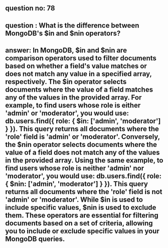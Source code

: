 
      
## question no: 78

## question : What is the difference between MongoDB's $in and $nin operators?

## answer: In MongoDB, $in and $nin are comparison operators used to filter documents based on whether a field's value matches or does not match any value in a specified array, respectively. The $in operator selects documents where the value of a field matches any of the values in the provided array. For example, to find users whose role is either 'admin' or 'moderator', you would use: db.users.find({ role: { $in: ['admin', 'moderator'] } }). This query returns all documents where the 'role' field is 'admin' or 'moderator'. Conversely, the $nin operator selects documents where the value of a field does not match any of the values in the provided array. Using the same example, to find users whose role is neither 'admin' nor 'moderator', you would use: db.users.find({ role: { $nin: ['admin', 'moderator'] } }). This query returns all documents where the 'role' field is not 'admin' or 'moderator'. While $in is used to include specific values, $nin is used to exclude them. These operators are essential for filtering documents based on a set of criteria, allowing you to include or exclude specific values in your MongoDB queries.
      